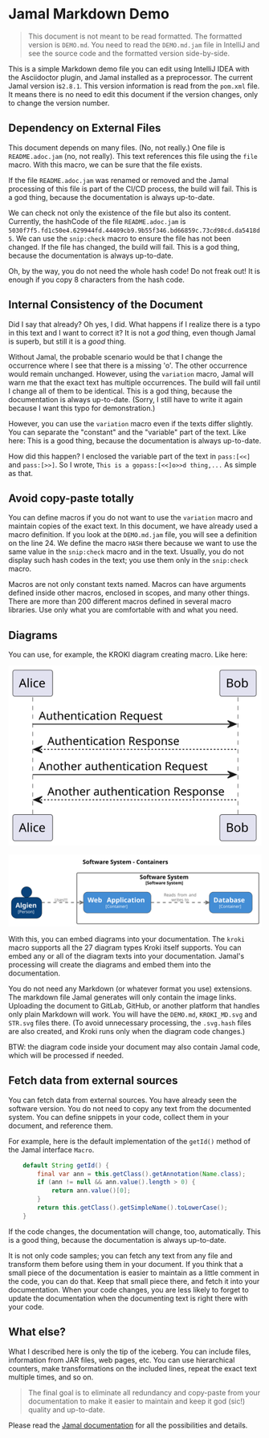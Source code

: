 # Jamal Markdown Demo


> This document is not meant to be read formatted.
The formatted version is `DEMO.md`.
You need to read the `DEMO.md.jam` file in IntelliJ and see the source code and the formatted version side-by-side.

This is a simple Markdown demo file you can edit using IntelliJ IDEA with the Asciidoctor plugin, and Jamal installed as a preprocessor.
The current Jamal version is`2.8.1`.
This version information is read from the `pom.xml` file.
It means there is no need to edit this document if the version changes, only to change the version number.

## Dependency on External Files

This document depends on many files.
(No, not really.)
One file is `README.adoc.jam` (no, not really).
This text references this file using the `file` macro.
With this macro, we can be sure that the file exists.

If the file `README.adoc.jam` was renamed or removed and the Jamal processing of this file is part of the CI/CD process, the build will fail.
This is a god thing, because the documentation is always up-to-date.




We can check not only the existence of the file but also its content.
Currently, the hashCode of the file `README.adoc.jam` is `5030f7f5.fd1c50e4.629944fd.44409cb9.9b55f346.bd66859c.73cd98cd.da5418d5`.
We can use the `snip:check` macro to ensure the file has not been changed.
If the file has changed, the build will fail.
This is a god thing, because the documentation is always up-to-date.

Oh, by the way, you do not need the whole hash code!
Do not freak out!
It is enough if you copy 8 characters from the hash code.

## Internal Consistency of the Document

Did I say that already?
Oh yes, I did.
What happens if I realize there is a typo in this text and I want to correct it?
It is not a _god_ thing, even though Jamal is superb, but still it is a _good_ thing.

Without Jamal, the probable scenario would be that I change the occurrence where I see that there is a missing 'o'.
The other occurrence would remain unchanged.
However, using the `variation` macro, Jamal will warn me that the exact text has multiple occurrences.
The build will fail until I change all of them to be identical.
This is a god thing, because the documentation is always up-to-date.
(Sorry, I still have to write it again because I want this typo for demonstration.)

However, you can use the `variation` macro even if the texts differ slightly.
You can separate the "constant" and the "variable" part of the text.
Like here:
This is a good thing, because the documentation is always up-to-date.

How did this happen?
I enclosed the variable part of the text in `pass:[<<]` and `pass:[>>]`.
So I wrote, `This is a gopass:[<<]o>>d thing,...`
As simple as that.

## Avoid copy-paste totally

You can define macros if you do not want to use the `variation` macro and maintain copies of the exact text.
In this document, we have already used a macro definition.
If you look at the `DEMO.md.jam` file, you will see a definition on the line 24.
We define the macro `HASH` there because we want to use the same value in the `snip:check` macro and in the text.
Usually, you do not display such hash codes in the text; you use them only in the `snip:check` macro.

Macros are not only constant texts named.
Macros can have arguments defined inside other macros, enclosed in scopes, and many other things.
There are more than 200 different macros defined in several macro libraries.
Use only what you are comfortable with and what you need.

## Diagrams


You can use, for example, the KROKI diagram creating macro.
Like here:

![](KROKI_MD.svg)

![](STR.svg)

With this, you can embed diagrams into your documentation.
The `kroki` macro supports all the 27 diagram types Kroki itself supports.
You can embed any or all of the diagram texts into your documentation.
Jamal's processing will create the diagrams and embed them into the documentation.

You do not need any Markdown (or whatever format you use) extensions.
The markdown file Jamal generates will only contain the image links.
Uploading the document to GitLab, GitHub, or another platform that handles only plain Markdown will work.
You will have the `DEMO.md`, `KROKI_MD.svg` and `STR.svg` files there.
(To avoid unnecessary processing, the `.svg.hash` files are also created, and Kroki runs only when the diagram code changes.)

BTW: the diagram code inside your document may also contain Jamal code, which will be processed if needed.

## Fetch data from external sources

You can fetch data from external sources.
You have already seen the software version.
You do not need to copy any text from the documented system.
You can define snippets in your code, collect them in your document, and reference them.


For example, here is the default implementation of the `getId()` method of the Jamal interface `Macro`.

```java
    default String getId() {
        final var ann = this.getClass().getAnnotation(Name.class);
        if (ann != null && ann.value().length > 0) {
            return ann.value()[0];
        }
        return this.getClass().getSimpleName().toLowerCase();
    }

```

If the code changes, the documentation will change, too, automatically.
This is a good thing, because the documentation is always up-to-date.

It is not only code samples; you can fetch any text from any file and transform them before using them in your document.
If you think that a small piece of the documentation is easier to maintain as a little comment in the code, you can do that.
Keep that small piece there, and fetch it into your documentation.
When your code changes, you are less likely to forget to update the documentation when the documenting text is right there with your code.

## What else?

What I described here is only the tip of the iceberg.
You can include files, information from JAR files, web pages, etc.
You can use hierarchical counters, make transformations on the included lines, repeat the exact text multiple times, and so on.

>The final goal is to eliminate all redundancy and copy-paste from your documentation to make it easier to maintain and keep it god (sic!) quality and up-to-date.

Please read the [Jamal documentation](../README.adoc) for all the possibilities and details.